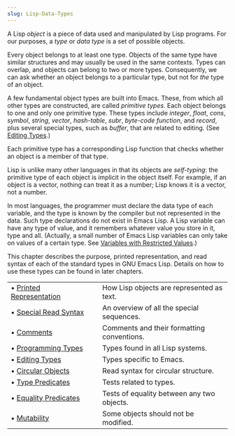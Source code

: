 ```yaml
---
slug: Lisp-Data-Types
---
```


A Lisp *object* is a piece of data used and manipulated by Lisp programs. For our purposes, a *type* or *data type* is a set of possible objects.

Every object belongs to at least one type. Objects of the same type have similar structures and may usually be used in the same contexts. Types can overlap, and objects can belong to two or more types. Consequently, we can ask whether an object belongs to a particular type, but not for *the* type of an object.

A few fundamental object types are built into Emacs. These, from which all other types are constructed, are called *primitive types*. Each object belongs to one and only one primitive type. These types include *integer*, *float*, *cons*, *symbol*, *string*, *vector*, *hash-table*, *subr*, *byte-code function*, and *record*, plus several special types, such as *buffer*, that are related to editing. (See [Editing Types](/docs/elisp/Editing-Types).)

Each primitive type has a corresponding Lisp function that checks whether an object is a member of that type.

Lisp is unlike many other languages in that its objects are *self-typing*: the primitive type of each object is implicit in the object itself. For example, if an object is a vector, nothing can treat it as a number; Lisp knows it is a vector, not a number.

In most languages, the programmer must declare the data type of each variable, and the type is known by the compiler but not represented in the data. Such type declarations do not exist in Emacs Lisp. A Lisp variable can have any type of value, and it remembers whatever value you store in it, type and all. (Actually, a small number of Emacs Lisp variables can only take on values of a certain type. See [Variables with Restricted Values](/docs/elisp/Variables-with-Restricted-Values).)

This chapter describes the purpose, printed representation, and read syntax of each of the standard types in GNU Emacs Lisp. Details on how to use these types can be found in later chapters.

|                                                                |    |                                            |
| :------------------------------------------------------------- | -- | :----------------------------------------- |
| • [Printed Representation](/docs/elisp/Printed-Representation) |    | How Lisp objects are represented as text.  |
| • [Special Read Syntax](/docs/elisp/Special-Read-Syntax)       |    | An overview of all the special sequences.  |
| • [Comments](/docs/elisp/Comments)                             |    | Comments and their formatting conventions. |
| • [Programming Types](/docs/elisp/Programming-Types)           |    | Types found in all Lisp systems.           |
| • [Editing Types](/docs/elisp/Editing-Types)                   |    | Types specific to Emacs.                   |
| • [Circular Objects](/docs/elisp/Circular-Objects)             |    | Read syntax for circular structure.        |
| • [Type Predicates](/docs/elisp/Type-Predicates)               |    | Tests related to types.                    |
| • [Equality Predicates](/docs/elisp/Equality-Predicates)       |    | Tests of equality between any two objects. |
| • [Mutability](/docs/elisp/Mutability)                         |    | Some objects should not be modified.       |
